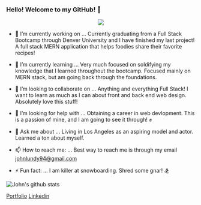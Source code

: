 ### Hello! Welcome to my GitHub! 👋

<p align="center">
  <img src="https://www.istockphoto.com/photo/historic-downtown-telluride-colorado-gm1329391098-413139639?utm_source=unsplash&utm_medium=affiliate&utm_campaign=srp_photos_top&utm_content=https%3A%2F%2Funsplash.com%2Fs%2Fphotos%2Fcolorado&utm_term=colorado%3A%3A%3A"  />
</p>

- 🔭 I’m currently working on ...
  Currently graduating from a Full Stack Bootcamp through Denver University and I have finished my last project! A full stack MERN application that helps foodies share their 
favorite recipes!

- 🌱 I’m currently learning ...
  Very much focused on soldifying my knowledge that I learned throughout the bootcamp. Focused mainly on MERN stack, but am going back through the foundations.

- 👯 I’m looking to collaborate on ...
  Anything and everything Full Stack! I want to learn as much as I can about front and back end web design. Absolutely love this stuff!

- 🤔 I’m looking for help with ...
  Obtaining a career in web devlopment. This is a passion of mine, and I am going to see it through! ✊

- 💬 Ask me about ...
  Living in Los Angeles as an aspiring model and actor. Learned a ton about myself.

- 📫 How to reach me: ...
  Best way to reach me is through my email [johnlundy94@gmail.com](johnlundy94@gmail.com)

- ⚡ Fun fact: ...
  I am killer at snowboarding. Shred some gnar! 🏂

![John's github stats](https://github-readme-stats.vercel.app/api?username=johnlundy94&bg_color=071A2C&icon_color=4194FD&show_icons=true&count_private=true&theme=tokyonight&line_height=27&text_color=FFFFFF&show_icons=true&hide=stars,issues)

[Portfolio](https://eager-tesla-872bba.netlify.app/)
[Linkedin](www.linkedin.com/in/john-c-lundy)

